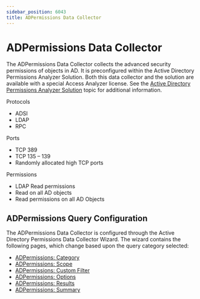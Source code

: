 ```yaml
---
sidebar_position: 6043
title: ADPermissions Data Collector
---
```


# ADPermissions Data Collector

The ADPermissions Data Collector collects the advanced security permissions of objects in AD. It is preconfigured within the Active Directory Permissions Analyzer Solution. Both this data collector and the solution are available with a special Access Analyzer license. See the [Active Directory Permissions Analyzer Solution](../../../Solutions/ActiveDirectoryPermissionsAnalyzer/Overview "Active Directory Permissions Analyzer Solution") topic for additional information.

Protocols

* ADSI
* LDAP
* RPC

Ports

* TCP 389
* TCP 135 – 139
* Randomly allocated high TCP ports

Permissions

* LDAP Read permissions
* Read on all AD objects
* Read permissions on all AD Objects

## ADPermissions Query Configuration

The ADPermissions Data Collector is configured through the Active Directory Permissions Data Collector Wizard. The wizard contains the following pages, which change based upon the query category selected:

* [ADPermissions: Category](Category "ADPermissions: Category")
* [ADPermissions: Scope](Scope "ADPermissions: Scope")
* [ADPermissions: Custom Filter](CustomFilter "ADPermissions: Custom Filter")
* [ADPermissions: Options](Options "ADPermissions: Options")
* [ADPermissions: Results](Results "ADPermissions: Results")
* [ADPermissions: Summary](Summary "ADPermissions: Summary")